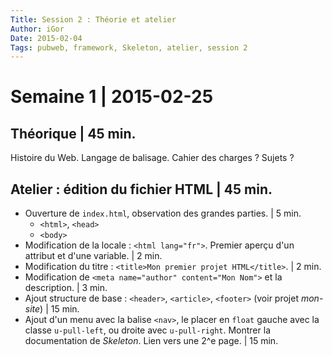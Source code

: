 ```yaml
---
Title: Session 2 : Théorie et atelier
Author: iGor
Date: 2015-02-04
Tags: pubweb, framework, Skeleton, atelier, session 2 
---
```


# Semaine 1 | 2015-02-25

## Théorique | 45 min.

Histoire du Web. Langage de balisage. Cahier des charges ? Sujets ?

## Atelier : édition du fichier HTML | 45 min.

  - Ouverture de `index.html`, observation des grandes parties. | 5 min.
    * `<html>`, `<head>`
	* `<body>`
  - Modification de la locale : `<html lang="fr">`. Premier aperçu d'un attribut et d'une variable. | 2 min.
  - Modification du titre : `<title>Mon premier projet HTML</title>`. | 2 min.
  - Modification de `<meta name="author" content="Mon Nom">` et la description. | 3 min.
  - Ajout structure de base : `<header>`, `<article>`, `<footer>` (voir projet *mon-site*) | 15 min.
  - Ajout d'un menu avec la balise `<nav>`, le placer en `float` gauche avec la classe `u-pull-left`, ou droite avec `u-pull-right`. Montrer la documentation de *Skeleton*. Lien vers une 2^e page. | 15 min.


